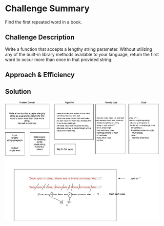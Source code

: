# Challenge Summary
Find the first repeated word in a book.

## Challenge Description
Write a function that accepts a lengthy string parameter. Without utilizing any of the built-in library methods available to your language, return the first word to occur more than once in that provided string.

## Approach & Efficiency
<!-- What approach did you take? Why? What is the Big O space/time for this approach? -->

## Solution
![Solution](./CC-31.png)